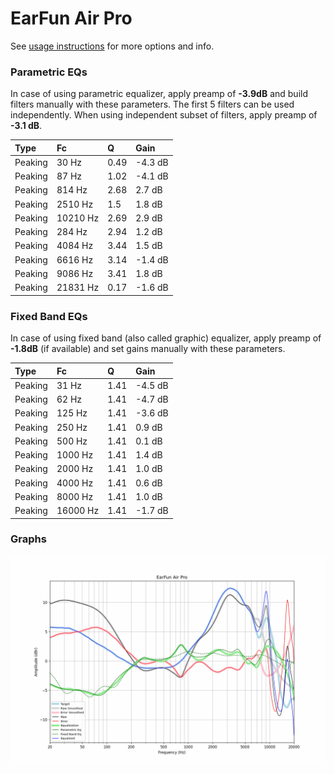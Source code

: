 # EarFun Air Pro
See [usage instructions](https://github.com/jaakkopasanen/AutoEq#usage) for more options and info.

### Parametric EQs
In case of using parametric equalizer, apply preamp of **-3.9dB** and build filters manually
with these parameters. The first 5 filters can be used independently.
When using independent subset of filters, apply preamp of **-3.1 dB**.

| Type    | Fc       |    Q | Gain    |
|:--------|:---------|:-----|:--------|
| Peaking | 30 Hz    | 0.49 | -4.3 dB |
| Peaking | 87 Hz    | 1.02 | -4.1 dB |
| Peaking | 814 Hz   | 2.68 | 2.7 dB  |
| Peaking | 2510 Hz  | 1.5  | 1.8 dB  |
| Peaking | 10210 Hz | 2.69 | 2.9 dB  |
| Peaking | 284 Hz   | 2.94 | 1.2 dB  |
| Peaking | 4084 Hz  | 3.44 | 1.5 dB  |
| Peaking | 6616 Hz  | 3.14 | -1.4 dB |
| Peaking | 9086 Hz  | 3.41 | 1.8 dB  |
| Peaking | 21831 Hz | 0.17 | -1.6 dB |

### Fixed Band EQs
In case of using fixed band (also called graphic) equalizer, apply preamp of **-1.8dB**
(if available) and set gains manually with these parameters.

| Type    | Fc       |    Q | Gain    |
|:--------|:---------|:-----|:--------|
| Peaking | 31 Hz    | 1.41 | -4.5 dB |
| Peaking | 62 Hz    | 1.41 | -4.7 dB |
| Peaking | 125 Hz   | 1.41 | -3.6 dB |
| Peaking | 250 Hz   | 1.41 | 0.9 dB  |
| Peaking | 500 Hz   | 1.41 | 0.1 dB  |
| Peaking | 1000 Hz  | 1.41 | 1.4 dB  |
| Peaking | 2000 Hz  | 1.41 | 1.0 dB  |
| Peaking | 4000 Hz  | 1.41 | 0.6 dB  |
| Peaking | 8000 Hz  | 1.41 | 1.0 dB  |
| Peaking | 16000 Hz | 1.41 | -1.7 dB |

### Graphs
![](./EarFun%20Air%20Pro.png)